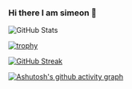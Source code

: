 ### Hi there I am simeon 👋

<!--
**simziky/simziky** is a ✨ _special_ ✨ repository because its `README.md` (this file) appears on your GitHub profile.

Here are some ideas to get you started:

- 🔭 I’m currently working on ...
- 🌱 I’m currently learning ...
- 👯 I’m looking to collaborate on ...
- 🤔 I’m looking for help with ...
- 💬 Ask me about ...
- 📫 How to reach me: ...
- 😄 Pronouns: ...
- ⚡ Fun fact: ...
-->
![GitHub Stats](https://github-readme-stats.vercel.app/api?username=simziky&theme=radical)

[![trophy](https://github-profile-trophy.vercel.app/?username=simziky&theme=gruvbox&row=2&column=3)](https://github.com/ryo-ma/github-profile-trophy)

[![GitHub Streak](https://github-readme-streak-stats.herokuapp.com/?user=simziky&theme=dark)](https://git.io/streak-stats)

[![Ashutosh's github activity graph](https://activity-graph.herokuapp.com/graph?username=simziky&theme=react-dark)](https://github.com/ashutosh00710/github-readme-activity-graph)
